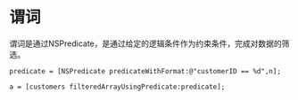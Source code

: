 # 谓词

谓词是通过NSPredicate，是通过给定的逻辑条件作为约束条件，完成对数据的筛选。

```
predicate = [NSPredicate predicateWithFormat:@"customerID == %d",n];

a = [customers filteredArrayUsingPredicate:predicate];
```